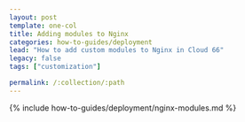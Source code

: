 ```yaml
---
layout: post
template: one-col
title: Adding modules to Nginx
categories: how-to-guides/deployment
lead: "How to add custom modules to Nginx in Cloud 66"
legacy: false
tags: ["customization"]

permalink: /:collection/:path
---
```

{% include how-to-guides/deployment/nginx-modules.md %}